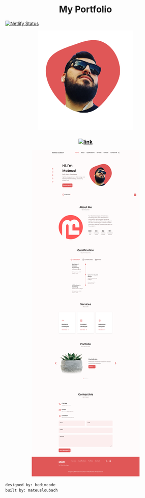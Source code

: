 <h1 align="center">My Portfolio</h1>

[![Netlify Status](https://api.netlify.com/api/v1/badges/e9df6632-9717-40b5-b88f-faba6f05d27b/deploy-status)](https://app.netlify.com/sites/loubachimoveis/deploys)

<p align="center">
      <img src="https://github.com/mateusloubach/mateusloubach.github.io/blob/main/assets/img/header.png" width="300" alt="Logo Portfolio"/>
</p>

<h3 align="center">
      <a href="https://cactolandia.vercel.app/" target="_blank">
            <img align="center" src="https://img.shields.io/badge/-Portfolio-FF5757?style=flat&logo=vercel" width="100" alt="link"/>
      </a>
</h3>



<p align="center">
      <img alt="Portfolio" title="Portfolio" src="https://github.com/mateusloubach/mateusloubach.github.io/blob/main/assets/img/map.png" />
</p>










`designed by: bedimcode`<br>
`built by: mateusloubach`
